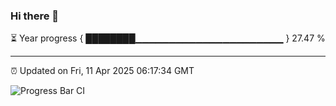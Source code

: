 ### Hi there 👋

⏳ Year progress { ████████▁▁▁▁▁▁▁▁▁▁▁▁▁▁▁▁▁▁▁▁▁▁ } 27.47 %

---

⏰ Updated on Fri, 11 Apr 2025 06:17:34 GMT

![Progress Bar CI](https://github.com/code-lakshay/GitHub-Actions-Demo/workflows/Progress%20Bar%20CI/badge.svg)
